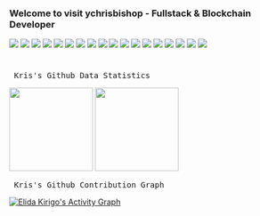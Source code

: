 <!--### Hello everyone 👋-->
### Welcome to visit ychrisbishop - Fullstack & Blockchain Developer
<!--
**ychrisbishop/ychrisbishop** is a ✨ _special_ ✨ repository because its `README.md` (this file) appears on your GitHub profile.

Here are some ideas to get you started:

- 🔭 I’m currently working on ...
- 🌱 I’m currently learning ...
- 👯 I’m looking to collaborate on ...
- 🤔 I’m looking for help with ...
- 💬 Ask me about ...
- 📫 How to reach me: ...
- 😄 Pronouns: ...
- ⚡ Fun fact: ...
-->

![](https://img.shields.io/badge/React-blue) ![](https://img.shields.io/badge/Next-blue) ![](https://img.shields.io/badge/Mui-blue) ![](https://img.shields.io/badge/Vue-blue) ![](https://img.shields.io/badge/Nuxt-blue) ![](https://img.shields.io/badge/Node-blue) ![](https://img.shields.io/badge/Database-blue) ![](https://img.shields.io/badge/Tailwind-blue) ![](https://img.shields.io/badge/AWS-blue) ![](https://img.shields.io/badge/Web3.js-blue) ![](https://img.shields.io/badge/Ethers.js-blue) ![](https://img.shields.io/badge/Solidity-blue) ![](https://img.shields.io/badge/Rust-blue) ![](https://img.shields.io/badge/Blockchain-blue) ![](https://img.shields.io/badge/Ethereum-blue) ![](https://img.shields.io/badge/Solana-blue) ![](https://img.shields.io/badge/NEAR-blue) ![](https://img.shields.io/badge/Smart%Contract-blue)
<h1 align="center"></h1>
       <pre> Kris's Github Data Statistics</pre>
<div align="left">
<img height="150px" src="https://github-readme-stats.vercel.app/api?username=Ychrisbishop&show_icons=true&include_all_commits=false&count_private=true"/>
<img height="150px" src="https://github-readme-stats.vercel.app/api/top-langs/?username=ychrisbishop&layout=compact&count_private=true&include_all_commits=true" />
</div>
<img height="0px" />
<pre> Kris's Github Contribution Graph </pre>
<a align ="center" href="https://github.com/elidakirigo/github-readme-activity-graph">
    <img alt="Elida Kirigo's Activity Graph" src="https://activity-graph.herokuapp.com/graph?username=ychrisbishop&bg_color=0D1117&color=5BCDEC&line=5BCDEC&point=FFFFFF&hide_border=false" />
</a>
<br/>  



